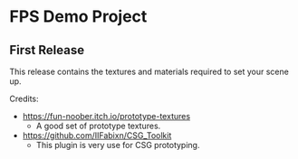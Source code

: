 # FPS Demo Project
## First Release

This release contains the textures and materials required to set your scene up.

Credits:
- https://fun-noober.itch.io/prototype-textures
  - A good set of prototype textures.
- https://github.com/IIFabixn/CSG_Toolkit
  - This plugin is very use for CSG prototyping.